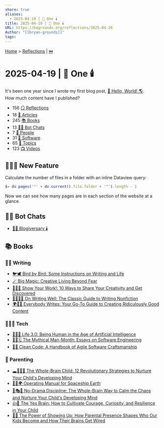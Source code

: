 ```yaml
---
share: true
aliases:
  - 2025-04-19 | 🥳 One 🕯️
title: 2025-04-19 | 🥳 One 🕯️
URL: https://bagrounds.org/reflections/2025-04-19
Author: "[[bryan-grounds]]"
tags: 
---
```

[Home](../index.md) > [Reflections](./index.md) | [⏮️](./2025-04-18.md)  
# 2025-04-19 | 🥳 One 🕯️  
It's been one year since I wrote my first blog post, [👋 Hello, World! 🌎](./2024-04-19.md).  
How much content have I published?  
- 156 [🪞 Reflections](./index.md)  
- 18 [📄  Articles](../articles/index.md)  
- 245 [📚 Books](../books/index.md)  
- 13 [🤖💬 Bot Chats](../bot-chats/index.md)  
- 7 [👥 People](../people/index.md)  
- 31 [💾 Software](../software/index.md)  
- 65 [🌌 Topics](../topics/index.md)  
- 123 [📺 Videos](../videos/index.md)  
  
## 🤹🏽‍♀️ New Feature  
Calculate the number of files in a folder with an inline Dataview query:  
```js  
$= dv.pages('"' + dv.current().file.folder + '"').length - 1  
```  
Now we can see how many pages are in each section of the website at a glance.  
  
## 🤖💬 Bot Chats  
- [✍🏼 Blogiversary 🕯️](../bot-chats/blogiversary.md)  
  
## 📚 Books  
### ✍🏽 Writing  
- [🐦🕊️ Bird by Bird: Some Instructions on Writing and Life](../books/bird-by-bird.md)  
- [🪄 Big Magic: Creative Living Beyond Fear](../books/big-magic.md)  
- [📝🎨🎶 Show Your Work!: 10 Ways to Share Your Creativity and Get Discovered](../books/show-your-work.md)  
- [✍🏼👍🏼 On Writing Well: The Classic Guide to Writing Nonfiction](../books/on-writing-well.md)  
- [🌍✍🏿 Everybody Writes: Your Go-To Guide to Creating Ridiculously Good Content](../books/everybody-writes.md)  
  
### 👩🏽‍💻 Tech  
- [🧬👥💾 Life 3.0: Being Human in the Age of Artificial Intelligence](../books/life-3-0.md)  
- [🦄👤🗓️ The Mythical Man-Month: Essays on Software Engineering](../books/the-mythical-man-month.md)  
- [🧼💾 Clean Code: A Handbook of Agile Software Craftsmanship](../books/clean-code.md)  
  
### 🌱 Parenting  
- [🕳️🧠👶🏽 The Whole-Brain Child: 12 Revolutionary Strategies to Nurture Your Child's Developing Mind](../books/the-whole-brain-child.md)  
- [📗🚀🌍 Operating Manual for Spaceship Earth](../books/operating-manual-for-spaceship-earth.md)  
- [🚫🎭🧠 No-Drama Discipline: The Whole-Brain Way to Calm the Chaos and Nurture Your Child's Developing Mind](../books/no-drama-discipline.md)  
- [👍🧠 The Yes Brain: How to Cultivate Courage, Curiosity, and Resilience in Your Child](../books/the-yes-brain.md)  
- [🔌👋 The Power of Showing Up: How Parental Presence Shapes Who Our Kids Become and How Their Brains Get Wired](../books/the-power-of-showing-up.md)  
